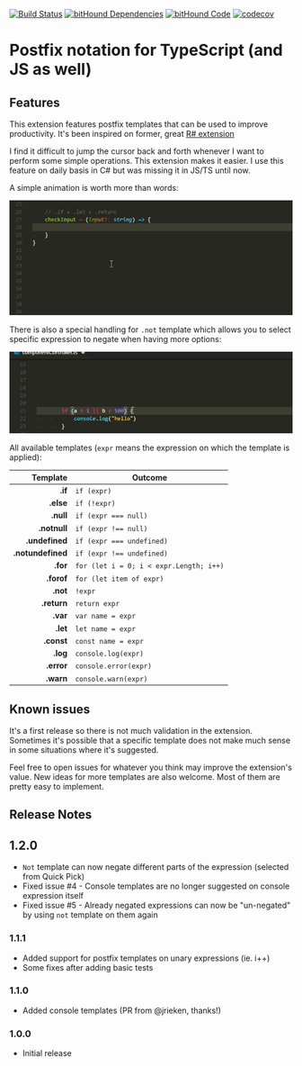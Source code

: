 [![Build Status](https://travis-ci.org/ipatalas/vscode-postfix-ts.svg?branch=master)](https://travis-ci.org/ipatalas/vscode-postfix-ts)
[![bitHound Dependencies](https://www.bithound.io/github/ipatalas/vscode-postfix-ts/badges/dependencies.svg)](https://www.bithound.io/github/ipatalas/vscode-postfix-ts/master/dependencies/npm)
[![bitHound Code](https://www.bithound.io/github/ipatalas/vscode-postfix-ts/badges/code.svg)](https://www.bithound.io/github/ipatalas/vscode-postfix-ts)
[![codecov](https://codecov.io/gh/ipatalas/vscode-postfix-ts/branch/master/graph/badge.svg)](https://codecov.io/gh/ipatalas/vscode-postfix-ts)

# Postfix notation for TypeScript (and JS as well)

## Features

This extension features postfix templates that can be used to improve productivity.
It's been inspired on former, great [R# extension](https://github.com/controlflow/resharper-postfix)

I find it difficult to jump the cursor back and forth whenever I want to perform some simple operations. This extension makes it easier. I use this feature on daily basis in C# but was missing it in JS/TS until now.

A simple animation is worth more than words:

![feature X](images/demo.gif)

There is also a special handling for `.not` template which allows you to select specific expression to negate when having more options:

![feature X](images/demo-not.gif)

All available templates (`expr` means the expression on which the template is applied):

| Template          | Outcome |
| -------:          | ------- |
| **.if**           | `if (expr)` |
| **.else**         | `if (!expr)` |
| **.null**         | `if (expr === null)` |
| **.notnull**      | `if (expr !== null)` |
| **.undefined**    | `if (expr === undefined)` |
| **.notundefined** | `if (expr !== undefined)` |
| **.for**          | `for (let i = 0; i < expr.Length; i++)` |
| **.forof**        | `for (let item of expr)` |
| **.not**          | `!expr` |
| **.return**       | `return expr` |
| **.var**          | `var name = expr` |
| **.let**          | `let name = expr` |
| **.const**        | `const name = expr` |
| **.log**          | `console.log(expr)` |
| **.error**        | `console.error(expr)` |
| **.warn**         | `console.warn(expr)` |

## Known issues

It's a first release so there is not much validation in the extension. Sometimes it's possible that a specific template does not make much sense in some situations where it's suggested.

Feel free to open issues for whatever you think may improve the extension's value. New ideas for more templates are also welcome. Most of them are pretty easy to implement.

## Release Notes

## 1.2.0
- `Not` template can now negate different parts of the expression (selected from Quick Pick)
- Fixed issue #4 - Console templates are no longer suggested on console expression itself
- Fixed issue #5 - Already negated expressions can now be "un-negated" by using `not` template on them again

### 1.1.1

- Added support for postfix templates on unary expressions (ie. i++)
- Some fixes after adding basic tests

### 1.1.0

- Added console templates (PR from @jrieken, thanks!)

### 1.0.0

- Initial release